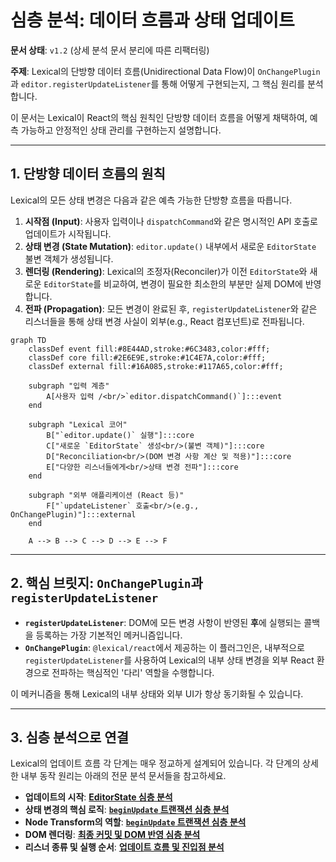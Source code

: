 # 심층 분석: 데이터 흐름과 상태 업데이트

**문서 상태**: `v1.2` (상세 분석 문서 분리에 따른 리팩터링)

**주제**: Lexical의 단방향 데이터 흐름(Unidirectional Data Flow)이 `OnChangePlugin`과 `editor.registerUpdateListener`를 통해 어떻게 구현되는지, 그 핵심 원리를 분석합니다.

이 문서는 Lexical이 React의 핵심 원칙인 단방향 데이터 흐름을 어떻게 채택하여, 예측 가능하고 안정적인 상태 관리를 구현하는지 설명합니다.

---

## 1. 단방향 데이터 흐름의 원칙

Lexical의 모든 상태 변경은 다음과 같은 예측 가능한 단방향 흐름을 따릅니다.

1.  **시작점 (Input)**: 사용자 입력이나 `dispatchCommand`와 같은 명시적인 API 호출로 업데이트가 시작됩니다.
2.  **상태 변경 (State Mutation)**: `editor.update()` 내부에서 새로운 `EditorState` 불변 객체가 생성됩니다.
3.  **렌더링 (Rendering)**: Lexical의 조정자(Reconciler)가 이전 `EditorState`와 새로운 `EditorState`를 비교하여, 변경이 필요한 최소한의 부분만 실제 DOM에 반영합니다.
4.  **전파 (Propagation)**: 모든 변경이 완료된 후, `registerUpdateListener`와 같은 리스너들을 통해 상태 변경 사실이 외부(e.g., React 컴포넌트)로 전파됩니다.

```mermaid
graph TD
    classDef event fill:#8E44AD,stroke:#6C3483,color:#fff;
    classDef core fill:#2E6E9E,stroke:#1C4E7A,color:#fff;
    classDef external fill:#16A085,stroke:#117A65,color:#fff;

    subgraph "입력 계층"
        A[사용자 입력 /<br/>`editor.dispatchCommand()`]:::event
    end

    subgraph "Lexical 코어"
        B["`editor.update()` 실행"]:::core
        C["새로운 `EditorState` 생성<br/>(불변 객체)"]:::core
        D["Reconciliation<br/>(DOM 변경 사항 계산 및 적용)"]:::core
        E["다양한 리스너들에게<br/>상태 변경 전파"]:::core
    end

    subgraph "외부 애플리케이션 (React 등)"
        F["`updateListener` 호출<br/>(e.g., OnChangePlugin)"]:::external
    end
    
    A --> B --> C --> D --> E --> F
```

---

## 2. 핵심 브릿지: `OnChangePlugin`과 `registerUpdateListener`

-   **`registerUpdateListener`**: DOM에 모든 변경 사항이 반영된 **후**에 실행되는 콜백을 등록하는 가장 기본적인 메커니즘입니다.
-   **`OnChangePlugin`**: `@lexical/react`에서 제공하는 이 플러그인은, 내부적으로 `registerUpdateListener`를 사용하여 Lexical의 내부 상태 변경을 외부 React 환경으로 전파하는 핵심적인 '다리' 역할을 수행합니다.

이 메커니즘을 통해 Lexical의 내부 상태와 외부 UI가 항상 동기화될 수 있습니다.

---

## 3. 심층 분석으로 연결

Lexical의 업데이트 흐름 각 단계는 매우 정교하게 설계되어 있습니다. 각 단계의 상세한 내부 동작 원리는 아래의 전문 분석 문서들을 참고하세요.

-   **업데이트의 시작**: [**EditorState 심층 분석**](./update_mechanism/01_editor_state.md)
-   **상태 변경의 핵심 로직**: [**`beginUpdate` 트랜잭션 심층 분석**](./update_mechanism/03_begin_update_transaction.md)
-   **Node Transform의 역할**: [**`beginUpdate` 트랜잭션 심층 분석**](./update_mechanism/03_begin_update_transaction.md#2-단계-상태-안정화-stabilization)
-   **DOM 렌더링**: [**최종 커밋 및 DOM 반영 심층 분석**](./update_mechanism/04_commit_pending_updates.md)
-   **리스너 종류 및 실행 순서**: [**업데이트 흐름 및 진입점 분석**](./update_mechanism/02_update_flow_and_entrypoints.md#12-콜백-실행-순서)
